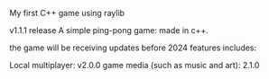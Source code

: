 My first C++ game using raylib

v1.1.1 release
A simple ping-pong game: made in c++.

the game will be receiving updates before 2024
features includes:

Local multiplayer: v2.0.0
game media (such as music and art): 2.1.0
